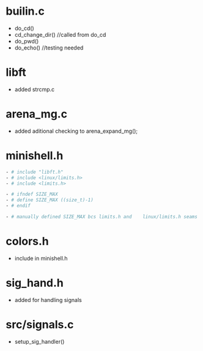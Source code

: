# builin.c
- do_cd()
- cd_change_dir() //called from do_cd
- do_pwd()
- do_echo() //testing needed

# libft
- added strcmp.c

# arena_mg.c
- added aditional checking to arena_expand_mg();

# minishell.h

```bash
- # include "libft.h"
- # include <linux/limits.h>
- # include <limits.h>

- # ifndef SIZE_MAX
- # define SIZE_MAX ((size_t)-1)
- # endif

- # manually defined SIZE_MAX bcs limits.h and    linux/limits.h seams doesnt work : 
```
# colors.h 
- include in minishell.h

# sig_hand.h 
- added for handling signals

# src/signals.c
- setup_sig_handler()